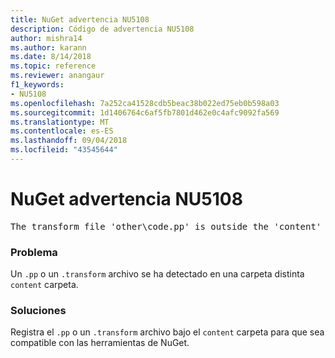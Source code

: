```yaml
---
title: NuGet advertencia NU5108
description: Código de advertencia NU5108
author: mishra14
ms.author: karann
ms.date: 8/14/2018
ms.topic: reference
ms.reviewer: anangaur
f1_keywords:
- NU5108
ms.openlocfilehash: 7a252ca41528cdb5beac38b022ed75eb0b598a03
ms.sourcegitcommit: 1d1406764c6af5fb7801d462e0c4afc9092fa569
ms.translationtype: MT
ms.contentlocale: es-ES
ms.lasthandoff: 09/04/2018
ms.locfileid: "43545644"
---
```

# <a name="nuget-warning-nu5108"></a>NuGet advertencia NU5108
<pre>The transform file 'other\code.pp' is outside the 'content' folder and hence will not be transformed during installation of this package. Move it into the 'content' folder.</pre>

### <a name="issue"></a>Problema

Un `.pp` o un `.transform` archivo se ha detectado en una carpeta distinta `content` carpeta.


### <a name="solution"></a>Soluciones

Registra el `.pp` o un `.transform` archivo bajo el `content` carpeta para que sea compatible con las herramientas de NuGet.

